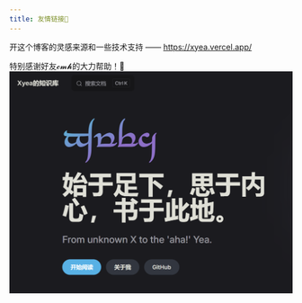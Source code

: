 ```yaml
---
title: 友情链接🚀
---
```

开这个博客的灵感来源和一些技术支持 —— https://xyea.vercel.app/

特别感谢好友𝓬𝓶𝓱的大力帮助！🫡
![](Pasted-image-20250831144232.png)